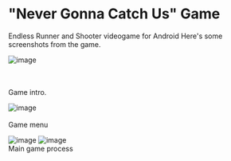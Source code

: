 # "Never Gonna Catch Us" Game
Endless Runner and Shooter videogame for Android
Here's some screenshots from the game.

![image](https://github.com/StravyVox/Never-Gonna-Catch-Us-Github/assets/79334343/3eb7ca60-eed3-4624-9732-349aa420ef52)

<br><br>Game intro.

![image](https://github.com/StravyVox/Never-Gonna-Catch-Us-Github/assets/79334343/3b207065-16d0-4140-8aab-5bf315f12c26)
<br><br>Game menu

![image](https://github.com/StravyVox/Never-Gonna-Catch-Us-Github/assets/79334343/3c76fc1e-55e7-48c7-8d33-7a587df22f75)
![image](https://github.com/StravyVox/Never-Gonna-Catch-Us-Github/assets/79334343/544fc540-2b30-407d-85f4-915e409c7bd8)
<br>Main game process

